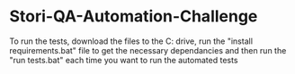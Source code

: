 # Stori-QA-Automation-Challenge

To run the tests, download the files to the C: drive, run the "install requirements.bat" file to get the necessary dependancies and then run the "run tests.bat" each time you want to run the automated tests
